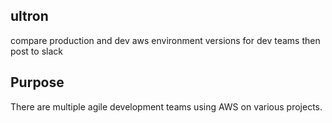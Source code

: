 ## ultron
compare production and dev aws environment
versions for dev teams then post to slack

## Purpose
There are multiple agile development teams using AWS on various projects.